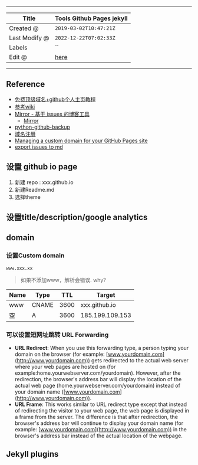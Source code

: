 -----

| Title         | Tools Github Pages jekyll                            |
| ------------- | ---------------------------------------------------- |
| Created @     | `2019-03-02T10:47:21Z`                               |
| Last Modify @ | `2022-12-22T07:02:33Z`                               |
| Labels        | \`\`                                                 |
| Edit @        | [here](https://github.com/junxnone/xwiki/issues/129) |

-----

## Reference

  - [免费顶级域名+github个人主页教程](https://blog.csdn.net/lyp_hy/article/details/82116255)
  - [参考wiki](https://ctf-wiki.github.io/ctf-wiki/)
  - [Mirror - 基于 issues 的博客工具](https://mirror.am0200.com/#/posts/11)
      - [Mirror ](https://github.com/LoeiFy/Mirror)
  - [python-github-backup](https://github.com/josegonzalez/python-github-backup)
  - [域名注册](www.freenom.com)
  - [Managing a custom domain for your GitHub Pages
    site](https://help.github.com/en/articles/managing-a-custom-domain-for-your-github-pages-site)
  - [export issues to md](https://github.com/yanyue404/github-export)

## 设置 github io page

1.  新建 repo : xxx.github.io
2.  新建Readme.md
3.  选择theme

## 设置title/description/google analytics

## domain

### 设置Custom domain

    www.xxx.xx

> 如果不添加www，解析会错误. why?

| Name | Type  | TTL  | Target          |
| ---- | ----- | ---- | --------------- |
| www  | CNAME | 3600 | xxx.github.io   |
| 空    | A     | 3600 | 185.199.109.153 |

### 可以设置短网址跳转 URL Forwarding

  - **URL Redirect**: When you use this forwarding type, a person typing
    your domain on the browser (for example:
    [www.yourdomain.com](http://www.yourdomain.com)) gets redirected to
    the actual web server where your web pages are hosted on (for
    example:home.yourwebserver.com/yourdomain). However, after the
    redirection, the browser's address bar will display the location of
    the actual web page (home.yourwebserver.com/yourdomain) instead of
    your domain name ([www.yourdomain.com](http://www.yourdomain.com)).
  - **URL Frame**: This works similar to URL redirect type except that
    instead of redirecting the visitor to your web page, the web page is
    displayed in a frame from the server. The difference is that after
    redirection, the browser's address bar will continue to display your
    domain name (for example:
    [www.yourdomain.com](http://www.yourdomain.com)) in the browser's
    address bar instead of the actual location of the webpage.

## Jekyll plugins
